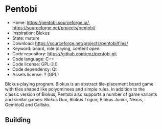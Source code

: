# Pentobi

- Home: https://pentobi.sourceforge.io/, https://sourceforge.net/projects/pentobi/
- Inspiration: Blokus
- State: mature
- Download: https://sourceforge.net/projects/pentobi/files/
- Keyword: board, role playing, content open
- Code repository: https://github.com/enz/pentobi.git
- Code language: C++
- Code license: GPL-3.0
- Code dependency: Qt
- Assets license: ? (GPL)

Blokus‐playing program. Blokus is an abstract tile-placement board game with tiles shaped like polyominoes and simple rules.
In addition to the classic version of Blokus, Pentobi also supports a number of game variants and similar games: Blokus Duo, Blokus Trigon, Blokus Junior, Nexos, GembloQ and Callisto.

## Building
